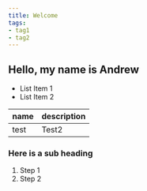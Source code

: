 ```yaml
---
title: Welcome
tags:
- tag1
- tag2
---
```


## Hello, my name is Andrew

* List Item 1
* List Item 2

name | description
-----|------------
test |   Test2

### Here is a sub heading

1. Step 1
1. Step 2  
